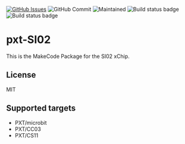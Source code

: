 [![GitHub Issues](https://img.shields.io/github/issues/xinabox/pxt-SI02.svg)](https://github.com/xinabox/pxt-SI02/issues) 
![GitHub Commit](https://img.shields.io/github/last-commit/xinabox/pxt-SI02) 
![Maintained](https://img.shields.io/maintenance/yes/2020) 
![Build status badge](https://github.com/xinabox/pxt-SI02/workflows/maker/badge.svg)
![Build status badge](https://github.com/xinabox/pxt-SI02/workflows/microbit/badge.svg)
# pxt-SI02

This is the MakeCode Package for the SI02 xChip.

## License

MIT

## Supported targets

* PXT/microbit
* PXT/CC03
* PXT/CS11
